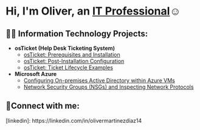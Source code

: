 # <h1>Hi, I'm Oliver, an <a href="https://linkedin.com/in/olivermartinezdiaz14">IT Professional</a>☺</h1>

<h2>👨‍💻 Information Technology Projects:</h2>

- <b>osTicket (Help Desk Ticketing System)</b>
  - [osTicket: Prerequisites and Installation](https://github.com/olivermartinezdiaz/osticket-prereqs)
  - [osTicket: Post-Installation Configuration](https://github.com/olivermartinezdiaz/post-install-config)
  - [osTicket: Ticket Lifecycle Examples](https://github.com/olivermartinezdiaz/ticket-lifecycle)
- <b>Microsoft Azure</b>
  - [Configuring On-premises Active Directory within Azure VMs](https://github.com/olivermartinezdiaz/configure-ad)
  - [Network Security Groups (NSGs) and Inspecting Network Protocols](https://github.com/olivermartinezdiaz/azure-network-protocols)

<h2>🤳Connect with me:</h2>
[linkedin]: https://linkedin.com/in/olivermartinezdiaz14
